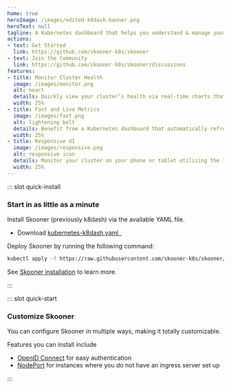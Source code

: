 ```yaml
---
home: true
heroImage: /images/edited-k8dash-banner.png
heroText: null
tagline: A Kubernetes dashboard that helps you understand & manage your cluster.
actions:
- text: Get Started
  link: https://github.com/skooner-k8s/skooner 
- text: Join the Community
  link: https://github.com/skooner-k8s/skooner/discussions 
features:
- title: Monitor Cluster Health
  image: /images/monitor.png
  alt: heart
  details: Quickly view your cluster’s health via real-time charts that help you track poorly performing resources.
  width: 25%
- title: Fast and Live Metrics
  image: /images/fast.png
  alt: lightening bolt
  details: Benefit from a Kubernetes dashboard that automatically refreshes and updates.
  width: 25%
- title: Responsive UI
  image: /images/responsive.png
  alt: responsive icon
  details: Monitor your cluster on your phone or tablet utilizing the 100% responsive UI.
  width: 25%
---
```


::: slot quick-install

### Start in as little as a minute

Install Skooner (previously k8dash) via the available YAML file.

* Download [kubernetes-k8dash.yaml &nbsp;](https://raw.githubusercontent.com/skooner-k8s/skooner/master/kubernetes-k8dash.yaml)

Deploy Skooner by running the following command:

```sh
kubectl apply -f https://raw.githubusercontent.com/skooner-k8s/skooner/master/kubernetes-k8dash.yaml

```

See [Skooner installation](/install/) to learn more. 

:::

::: slot quick-start

### Customize Skooner

You can configure Skooner in multiple ways, making it totally customizable. 

Features you can install include 

- [OpenID Connect](install/#running-oidc-on-Skooner) for easy authentication
- [NodePort](install/#running-k8dash-with-nodeport) for instances where you do not have an ingress server set up

:::


